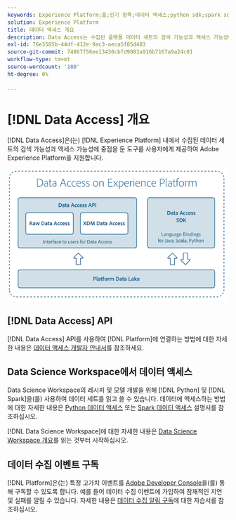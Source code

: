 ```yaml
---
keywords: Experience Platform;홈;인기 항목;데이터 액세스;python sdk;spark sdk;데이터 액세스 api
solution: Experience Platform
title: 데이터 액세스 개요
description: Data Access는 수집된 플랫폼 데이터 세트의 검색 가능성과 액세스 가능성에 중점을 둔 도구를 사용자에게 제공하여 Adobe Experience Platform을 지원합니다.
exl-id: 76e3585b-44df-412e-9ac3-aeca5f85d403
source-git-commit: 74867f56ee13430cbfd9083a916b7167a9a24c01
workflow-type: tm+mt
source-wordcount: '180'
ht-degree: 0%

---
```


# [!DNL Data Access] 개요

[!DNL Data Access]은(는) [!DNL Experience Platform] 내에서 수집된 데이터 세트의 검색 가능성과 액세스 가능성에 중점을 둔 도구를 사용자에게 제공하여 Adobe Experience Platform을 지원합니다.

![Experience Platform의 데이터 액세스](images/Data_Access_Experience_Platform.png)

## [!DNL Data Access] API

[!DNL Data Access] API를 사용하여 [!DNL Platform]에 연결하는 방법에 대한 자세한 내용은 [데이터 액세스 개발자 안내서](api.md)를 참조하세요.

## Data Science Workspace에서 데이터 액세스

Data Science Workspace의 레시피 및 모델 개발을 위해 [!DNL Python] 및 [!DNL Spark]을(를) 사용하여 데이터 세트를 읽고 쓸 수 있습니다. 데이터에 액세스하는 방법에 대한 자세한 내용은 [Python 데이터 액세스](../data-science-workspace/authoring/python.md) 또는 [Spark 데이터 액세스](../data-science-workspace/authoring/spark.md) 설명서를 참조하십시오.

[!DNL Data Science Workspace]에 대한 자세한 내용은 [Data Science Workspace 개요](../data-science-workspace/home.md)를 읽는 것부터 시작하십시오.

## 데이터 수집 이벤트 구독

[!DNL Platform]은(는) 특정 고가치 이벤트를 [Adobe Developer Console](https://www.adobe.com/go/devs_console_ui)을(를) 통해 구독할 수 있도록 합니다. 예를 들어 데이터 수집 이벤트에 가입하여 잠재적인 지연 및 실패를 알릴 수 있습니다. 자세한 내용은 [데이터 수집 알림 구독](../ingestion/quality/subscribe-events.md)에 대한 자습서를 참조하십시오.
